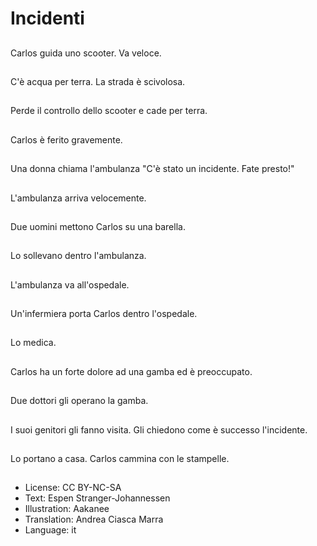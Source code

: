 # Incidenti

##
Carlos guida uno scooter. Va veloce.

##
C'è acqua per terra. La strada è scivolosa.

##
Perde il controllo dello scooter e cade per terra.

##
Carlos è ferito gravemente.

##
Una donna chiama l'ambulanza "C'è stato un incidente. Fate presto!"

##
L'ambulanza arriva velocemente.

##
Due uomini mettono Carlos su una barella.

##
Lo sollevano dentro l'ambulanza.

##
L'ambulanza va all'ospedale.

##
Un'infermiera porta Carlos dentro l'ospedale.

##
Lo medica.

##
Carlos ha un forte dolore ad una gamba ed è preoccupato.

##
Due dottori gli operano la gamba.

##
I suoi genitori gli fanno visita. Gli chiedono come è successo l'incidente.

##
Lo portano a casa. Carlos cammina con le stampelle.

##
* License: CC BY-NC-SA
* Text: Espen Stranger-Johannessen
* Illustration: Aakanee
* Translation: Andrea Ciasca Marra
* Language: it
